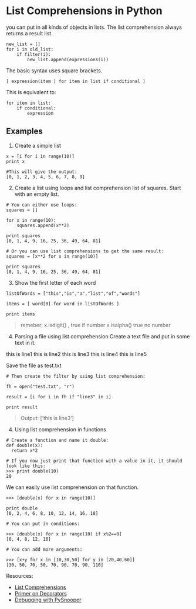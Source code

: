 # List Comprehensions in Python
you can put in all kinds of objects in lists.
The list comprehension always returns a result list.

```
new_list = []
for i in old_list:
    if filter(i):
        new_list.append(expressions(i))
```
The basic syntax uses square brackets.
```
[ expression(item ) for item in list if conditional ]
```
This is equivalent to:

```
for item in list:
    if conditional:
        expression
```
## Examples
1. Create a simple list
```
x = [i for i in range(10)]
print x

#This will give the output:
[0, 1, 2, 3, 4, 5, 6, 7, 8, 9]
```
2. Create a list using loops and list comprehension
list of squares. Start with an empty list.
```
# You can either use loops:
squares = []

for x in range(10):
    squares.append(x**2)
 
print squares
[0, 1, 4, 9, 16, 25, 36, 49, 64, 81]

# Or you can use list comprehensions to get the same result:
squares = [x**2 for x in range(10)]

print squares
[0, 1, 4, 9, 16, 25, 36, 49, 64, 81]
```
3. Show the first letter of each word
```
listOfWords = ["this","is","a","list","of","words"]

items = [ word[0] for word in listOfWords ]

print items
```
> remeber: x.isdigit() , true if number x.isalpha()  true no number
4. Parsing a file using list comprehension
Create a text file and put in some text in it.

this is line1
this is line2
this is line3
this is line4
this is line5

Save the file as test.txt
```
# Then create the filter by using list comprehension:

fh = open("test.txt", "r")

result = [i for i in fh if "line3" in i]

print result
```
> Output: [‘this is line3‘]

4. Using list comprehension in functions
```
# Create a function and name it double:
def double(x):
  return x*2

# If you now just print that function with a value in it, it should look like this:
>>> print double(10)
20
```
We can easily use list comprehension on that function.

```
>>> [double(x) for x in range(10)]

print double
[0, 2, 4, 6, 8, 10, 12, 14, 16, 18]

# You can put in conditions:

>>> [double(x) for x in range(10) if x%2==0]
[0, 4, 8, 12, 16]

# You can add more arguments:

>>> [x+y for x in [10,30,50] for y in [20,40,60]]
[30, 50, 70, 50, 70, 90, 70, 90, 110]
```

Resources:
* [List Comprehensions](https://www.pythonforbeginners.com/basics/list-comprehensions-in-python)
* [Primer on Decorators](https://realpython.com/primer-on-python-decorators/)
* [Debugging with PySnooper](https://www.pythonpodcast.com/pysnooper-python-debugging-episode-241/)